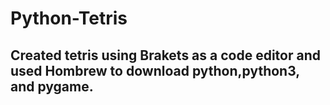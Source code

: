 # Python-Tetris


## Created tetris using Brakets as a code editor and used Hombrew to download python,python3, and pygame.
